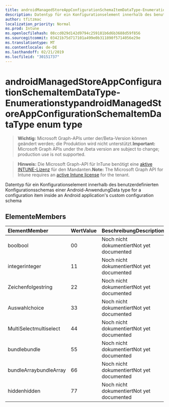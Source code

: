 ```yaml
---
title: androidManagedStoreAppConfigurationSchemaItemDataType-Enumerationstyp
description: Datentyp für ein Konfigurationselement innerhalb des benutzerdefinierten Konfigurationsschemas einer Android-Anwendung
author: tfitzmac
localization_priority: Normal
ms.prod: Intune
ms.openlocfilehash: 08ccd029d142d9794c259181b6d6b3688d59f856
ms.sourcegitcommit: 03421b75d717101a499e0b311890f5714056e29e
ms.translationtype: MT
ms.contentlocale: de-DE
ms.lasthandoff: 02/21/2019
ms.locfileid: "30151737"
---
```

# <a name="androidmanagedstoreappconfigurationschemaitemdatatype-enum-type"></a><span data-ttu-id="a7acc-103">androidManagedStoreAppConfigurationSchemaItemDataType-Enumerationstyp</span><span class="sxs-lookup"><span data-stu-id="a7acc-103">androidManagedStoreAppConfigurationSchemaItemDataType enum type</span></span>

> <span data-ttu-id="a7acc-104">**Wichtig:** Microsoft Graph-APIs unter der/Beta-Version können geändert werden; die Produktion wird nicht unterstützt.</span><span class="sxs-lookup"><span data-stu-id="a7acc-104">**Important:** Microsoft Graph APIs under the /beta version are subject to change; production use is not supported.</span></span>

> <span data-ttu-id="a7acc-105">**Hinweis:** Die Microsoft Graph-API für InTune benötigt eine [aktive INTUNE-Lizenz](https://go.microsoft.com/fwlink/?linkid=839381) für den Mandanten.</span><span class="sxs-lookup"><span data-stu-id="a7acc-105">**Note:** The Microsoft Graph API for Intune requires an [active Intune license](https://go.microsoft.com/fwlink/?linkid=839381) for the tenant.</span></span>

<span data-ttu-id="a7acc-106">Datentyp für ein Konfigurationselement innerhalb des benutzerdefinierten Konfigurationsschemas einer Android-Anwendung</span><span class="sxs-lookup"><span data-stu-id="a7acc-106">Data type for a configuration item inside an Android application's custom configuration schema</span></span>

## <a name="members"></a><span data-ttu-id="a7acc-107">Elemente</span><span class="sxs-lookup"><span data-stu-id="a7acc-107">Members</span></span>
|<span data-ttu-id="a7acc-108">Element</span><span class="sxs-lookup"><span data-stu-id="a7acc-108">Member</span></span>|<span data-ttu-id="a7acc-109">Wert</span><span class="sxs-lookup"><span data-stu-id="a7acc-109">Value</span></span>|<span data-ttu-id="a7acc-110">Beschreibung</span><span class="sxs-lookup"><span data-stu-id="a7acc-110">Description</span></span>|
|:---|:---|:---|
|<span data-ttu-id="a7acc-111">bool</span><span class="sxs-lookup"><span data-stu-id="a7acc-111">bool</span></span>|<span data-ttu-id="a7acc-112">0</span><span class="sxs-lookup"><span data-stu-id="a7acc-112">0</span></span>|<span data-ttu-id="a7acc-113">Noch nicht dokumentiert</span><span class="sxs-lookup"><span data-stu-id="a7acc-113">Not yet documented</span></span>|
|<span data-ttu-id="a7acc-114">integer</span><span class="sxs-lookup"><span data-stu-id="a7acc-114">integer</span></span>|<span data-ttu-id="a7acc-115">1</span><span class="sxs-lookup"><span data-stu-id="a7acc-115">1</span></span>|<span data-ttu-id="a7acc-116">Noch nicht dokumentiert</span><span class="sxs-lookup"><span data-stu-id="a7acc-116">Not yet documented</span></span>|
|<span data-ttu-id="a7acc-117">Zeichenfolge</span><span class="sxs-lookup"><span data-stu-id="a7acc-117">string</span></span>|<span data-ttu-id="a7acc-118">2</span><span class="sxs-lookup"><span data-stu-id="a7acc-118">2</span></span>|<span data-ttu-id="a7acc-119">Noch nicht dokumentiert</span><span class="sxs-lookup"><span data-stu-id="a7acc-119">Not yet documented</span></span>|
|<span data-ttu-id="a7acc-120">Auswahl</span><span class="sxs-lookup"><span data-stu-id="a7acc-120">choice</span></span>|<span data-ttu-id="a7acc-121">3</span><span class="sxs-lookup"><span data-stu-id="a7acc-121">3</span></span>|<span data-ttu-id="a7acc-122">Noch nicht dokumentiert</span><span class="sxs-lookup"><span data-stu-id="a7acc-122">Not yet documented</span></span>|
|<span data-ttu-id="a7acc-123">MultiSelect</span><span class="sxs-lookup"><span data-stu-id="a7acc-123">multiselect</span></span>|<span data-ttu-id="a7acc-124">4</span><span class="sxs-lookup"><span data-stu-id="a7acc-124">4</span></span>|<span data-ttu-id="a7acc-125">Noch nicht dokumentiert</span><span class="sxs-lookup"><span data-stu-id="a7acc-125">Not yet documented</span></span>|
|<span data-ttu-id="a7acc-126">bundle</span><span class="sxs-lookup"><span data-stu-id="a7acc-126">bundle</span></span>|<span data-ttu-id="a7acc-127">5</span><span class="sxs-lookup"><span data-stu-id="a7acc-127">5</span></span>|<span data-ttu-id="a7acc-128">Noch nicht dokumentiert</span><span class="sxs-lookup"><span data-stu-id="a7acc-128">Not yet documented</span></span>|
|<span data-ttu-id="a7acc-129">bundleArray</span><span class="sxs-lookup"><span data-stu-id="a7acc-129">bundleArray</span></span>|<span data-ttu-id="a7acc-130">6</span><span class="sxs-lookup"><span data-stu-id="a7acc-130">6</span></span>|<span data-ttu-id="a7acc-131">Noch nicht dokumentiert</span><span class="sxs-lookup"><span data-stu-id="a7acc-131">Not yet documented</span></span>|
|<span data-ttu-id="a7acc-132">hidden</span><span class="sxs-lookup"><span data-stu-id="a7acc-132">hidden</span></span>|<span data-ttu-id="a7acc-133">7</span><span class="sxs-lookup"><span data-stu-id="a7acc-133">7</span></span>|<span data-ttu-id="a7acc-134">Noch nicht dokumentiert</span><span class="sxs-lookup"><span data-stu-id="a7acc-134">Not yet documented</span></span>|





